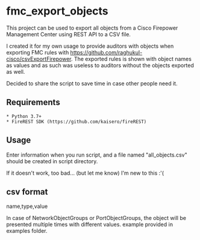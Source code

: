 # fmc_export_objects
This project can be used to export all objects from a Cisco Firepower Management Center using REST API to a CSV file.

I created it for my own usage to provide auditors with objects when exporting FMC rules with https://github.com/raghukul-cisco/csvExportFirepower.
The exported rules is shown with object names as values and as such was useless to auditors without the objects exported as well.

Decided to share the script to save time in case other people need it.

## Requirements

    * Python 3.7+
    * FireREST SDK (https://github.com/kaisero/fireREST)

## Usage

Enter information when you run script, and a file named "all_objects.csv" should be created in script directory.

If it doesn't work, too bad... (but let me know) I'm new to this :'(

## csv format

name,type,value

In case of NetworkObjectGroups or PortObjectGroups, the object will be presented multiple times with different values.
example provided in examples folder.

